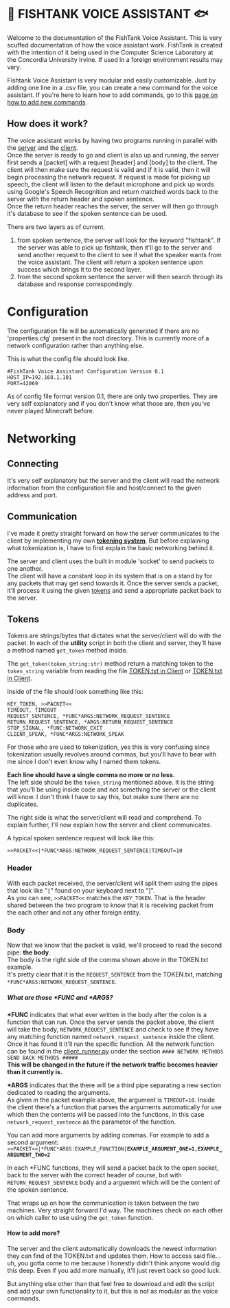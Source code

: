 
# 🐠 FISHTANK VOICE ASSISTANT 🐟
Welcome to the documentation of the FishTank Voice Assistant. This is very scuffed documentation
of how the voice assistant work.
FishTank is created with the intention of it being used in the Computer Science Laboratory at the Concordia University Irvine. If used in a foreign environment results may vary.

Fishtank Voice Assistant is very modular and easily customizable. Just by adding one line in a .csv file, you can create a new command for the voice assistant.
If you're here to learn how to add commands, go to this 
[page on how to add new commands](https://github.com/Britoshi/FishTank-VoiceAssistant/tree/main/alpha-master/Server#how-to-add-commands). 


## How does it work?
The voice assistant works by having two programs running in parallel with the 
[server](./alpha-master/Server/)
and the 
[client](./alpha-master/Client/).  
Once the server is ready to go and client is also up and running, the server first sends a 
[packet]
with a 
request 
[header]
and
[body]
to the client.
The client will then make sure the request is valid and if it is valid, then it will begin processing the network request. If request is made for picking up speech, the client will listen to the default microphone and pick up words using Google's Speech Recognition and return matched words back to the server with the return header and spoken sentence.  
Once the return header reaches the server, the server will then go through it's database to see if the spoken sentence can be used.  

There are two layers as of current.  
1. from spoken sentence, the server will look for the keyword "fishtank". If the server was able to pick up fishtank, then it'll go to the server and send another request to the client to see if what the speaker wants from the voice assistant. The client will return a spoken sentence upon success which brings it to the second layer.  
2. from the second spoken sentence the server will then search through its database and response correspondingly. 



# Configuration
The configuration file will be automatically generated if there are no 'properties.cfg' present in the root directory. This is currently more of a network configuration rather than anything else.

This is what the config file should look like.
```
#FishTank Voice Assistant Configuration Version 0.1
HOST_IP=192.168.1.101
PORT=42069
```
As of config file format version 0.1, there are only two properties. They are very self
explanatory and if you don't know what those are, then you've never played Minecraft before.
 

# Networking
## Connecting
It's very self explanatory but the server and the client will read the network information from the configuration file and host/connect to the given address and port.

## Communication
I've made it pretty straight forward on how the server communicates to the client by implementing my own [**tokening system**](.#tokens). But before explaining what tokenization is, I have to first explain the basic networking behind it. 

The server and client uses the built in module 'socket' to send packets to one another.  
The client will have a constant loop in its system that is on a stand by for any packets that may get send towards it. Once the server sends a packet, it'll process it using the given [tokens](.#tokens) and send a appropriate packet back to the server.

## Tokens
Tokens are strings/bytes that dictates what the server/client will do with the packet. In each of the **utility** script in both the client and server, they'll have a method named ```get_token``` method inside. 

The ```get_token(token_string:str)``` method return a matching token to the ```token_string``` variable from reading the file [TOKEN.txt in Client](./alpha-master/Client/Resources/TOKEN.txt) or [TOKEN.txt in Client](./alpha-master/Server/Resources/TOKEN.txt).  

Inside of the file should look something like this:
```
KEY_TOKEN, >>PACKET<<
TIMEOUT, TIMEOUT
REQUEST_SENTENCE, *FUNC*ARGS:NETWORK_REQUEST_SENTENCE
RETURN_REQUEST_SENTENCE, *ARGS:RETURN_REQUEST_SENTENCE
STOP_SIGNAL, *FUNC:NETWORK_EXIT
CLIENT_SPEAK, *FUNC*ARGS:NETWORK_SPEAK
```
For those who are used to tokenization, yes this is very confusing since tokenization usually revolves around commas, but you'll have to bear with me since I don't even know why I named them tokens.

**Each line should have a single comma no more or no less.**  
The left side should be the ```token_string``` mentioned above. It is the string that you'll be using inside code and not something the server or the client will know. I don't think I have to say this, but make sure there are no duplicates.

The right side is what the server/client will read and comprehend. To explain further, I'll now explain how the server and client communicates.

A typical spoken sentence request will look like this:  
```
>>PACKET<<|*FUNC*ARGS:NETWORK_REQUEST_SENTENCE|TIMEOUT=10
```
### Header
With each packet received, the server/client will split them using the pipes that look like "**```|```**" found on your keyboard next to "]".  
As you can see, ```>>PACKET<<``` matches the ```KEY_TOKEN```. That is the header shared between the two program to know that it is receiving packet from the each other and not any other foreign entity.

### Body
Now that we know that the packet is valid, we'll proceed to read the second pipe: **the body**.  
The body is the right side of the comma shown above in the TOKEN.txt example.  
It's pretty clear that it is the ```REQUEST_SENTENCE``` from the TOKEN.txt, matching ```*FUNC*ARGS:NETWORK_REQUEST_SENTENCE```.
##### What are those **\*FUNC** and **\*ARGS**?
**\*FUNC** indicates that what ever written in the body after the colon is a function that can run. Once the server sends the packet above, the client will take the body, ```NETWORK_REQUEST_SENTENCE``` and check to see if they have any matching function named ```network_request_sentence``` inside the client. Once it has found it it'll run the specific function. All the network function can be found in the [client_runner.py](./alpha-master/Client/client_runner.py) under the section ```#### NETWORK METHODS SEND BACK METHODS #####```  
**This will be changed in the future if the network traffic becomes heavier than it currently is.**  

**\*ARGS** indicates that the there will be a third pipe separating a new section dedicated to reading the arguments.  
As given in the packet example above, the argument is ```TIMEOUT=10```. Inside the client there's a function that parses the arguments automatically for use which then the contents will be passed into the functions, in this case ```network_request_sentence``` as the parameter of the function. 

You can add more arguments by adding commas. For example to add a second argument:
```>>PACKET<<|*FUNC*ARGS:EXAMPLE_FUNCTION|```**```EXAMPLE_ARGUMENT_ONE=1,EXAMPLE_ARGUMENT_TWO=2```**

In each *FUNC functions, they will send a packet back to the open socket, back to the server with the correct header of course, but with ```RETURN_REQUEST_SENTENCE``` body and a arguemnt which will be the content of the spoken sentence.

That wraps up on how the communication is taken between the two machines. Very straight forward I'd way. The machines check on each other on which caller to use using the ```get_token``` function.

#### How to add more?
The server and the client automatically downloads the newest information they can find of the TOKEN.txt and updates them. How to access said file... uh, you gotta come to me because I honestly didn't think anyone would dig this deep. Even if you add more manually, it'll just revert back so good luck.

But anything else other than that feel free to download and edit the script and add your own functionality to it, but this is not as modular as the voice commands.




